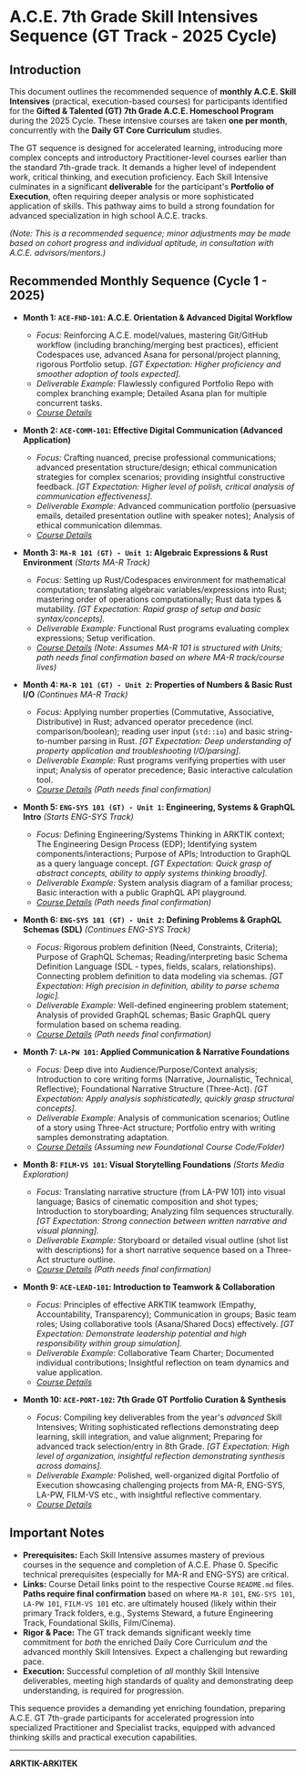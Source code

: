 # A.C.E. 7th Grade Skill Intensives Sequence (GT Track - 2025 Cycle)

## Introduction

This document outlines the recommended sequence of **monthly A.C.E. Skill Intensives** (practical, execution-based courses) for participants identified for the **Gifted & Talented (GT) 7th Grade A.C.E. Homeschool Program** during the 2025 Cycle. These intensive courses are taken **one per month**, concurrently with the **Daily GT Core Curriculum** studies.

The GT sequence is designed for accelerated learning, introducing more complex concepts and introductory Practitioner-level courses earlier than the standard 7th-grade track. It demands a higher level of independent work, critical thinking, and execution proficiency. Each Skill Intensive culminates in a significant **deliverable** for the participant's **Portfolio of Execution**, often requiring deeper analysis or more sophisticated application of skills. This pathway aims to build a strong foundation for advanced specialization in high school A.C.E. tracks.

*(Note: This is a recommended sequence; minor adjustments may be made based on cohort progress and individual aptitude, in consultation with A.C.E. advisors/mentors.)*

## Recommended Monthly Sequence (Cycle 1 - 2025)

*   **Month 1: `ACE-FND-101`: A.C.E. Orientation & Advanced Digital Workflow**
    *   *Focus:* Reinforcing A.C.E. model/values, mastering Git/GitHub workflow (including branching/merging best practices), efficient Codespaces use, advanced Asana for personal/project planning, rigorous Portfolio setup. *[GT Expectation: Higher proficiency and smoother adoption of tools expected].*
    *   *Deliverable Example:* Flawlessly configured Portfolio Repo with complex branching example; Detailed Asana plan for multiple concurrent tasks.
    *   *[Course Details](../../../Track/Foundational_Skills/ACE-FND-101_ACE_Workflow/README.md)*

*   **Month 2: `ACE-COMM-101`: Effective Digital Communication (Advanced Application)**
    *   *Focus:* Crafting nuanced, precise professional communications; advanced presentation structure/design; ethical communication strategies for complex scenarios; providing insightful constructive feedback. *[GT Expectation: Higher level of polish, critical analysis of communication effectiveness].*
    *   *Deliverable Example:* Advanced communication portfolio (persuasive emails, detailed presentation outline with speaker notes); Analysis of ethical communication dilemmas.
    *   *[Course Details](../../../Track/Foundational_Skills/ACE-COMM-101_Digital_Comms/README.md)*

*   **Month 3: `MA-R 101 (GT) - Unit 1`: Algebraic Expressions & Rust Environment** *(Starts MA-R Track)*
    *   *Focus:* Setting up Rust/Codespaces environment for mathematical computation; translating algebraic variables/expressions into Rust; mastering order of operations computationally; Rust data types & mutability. *[GT Expectation: Rapid grasp of setup and basic syntax/concepts].*
    *   *Deliverable Example:* Functional Rust programs evaluating complex expressions; Setup verification.
    *   *[Course Details](../../../Track/Systems_Steward_Rust(?)/MA-R_101_GT/Unit_01/README.md)* *(Note: Assumes MA-R 101 is structured with Units; path needs final confirmation based on where MA-R track/course lives)*

*   **Month 4: `MA-R 101 (GT) - Unit 2`: Properties of Numbers & Basic Rust I/O** *(Continues MA-R Track)*
    *   *Focus:* Applying number properties (Commutative, Associative, Distributive) in Rust; advanced operator precedence (incl. comparison/boolean); reading user input (`std::io`) and basic string-to-number parsing in Rust. *[GT Expectation: Deep understanding of property application and troubleshooting I/O/parsing].*
    *   *Deliverable Example:* Rust programs verifying properties with user input; Analysis of operator precedence; Basic interactive calculation tool.
    *   *[Course Details](../../../Track/Systems_Steward_Rust(?)/MA-R_101_GT/Unit_02/README.md)* *(Path needs final confirmation)*

*   **Month 5: `ENG-SYS 101 (GT) - Unit 1`: Engineering, Systems & GraphQL Intro** *(Starts ENG-SYS Track)*
    *   *Focus:* Defining Engineering/Systems Thinking in ARKTIK context; The Engineering Design Process (EDP); Identifying system components/interactions; Purpose of APIs; Introduction to GraphQL as a query language concept. *[GT Expectation: Quick grasp of abstract concepts, ability to apply systems thinking broadly].*
    *   *Deliverable Example:* System analysis diagram of a familiar process; Basic interaction with a public GraphQL API playground.
    *   *[Course Details](../../../Track/Design_and_Development(?)/ENG-SYS_101_GT/Unit_01/README.md)* *(Path needs final confirmation)*

*   **Month 6: `ENG-SYS 101 (GT) - Unit 2`: Defining Problems & GraphQL Schemas (SDL)** *(Continues ENG-SYS Track)*
    *   *Focus:* Rigorous problem definition (Need, Constraints, Criteria); Purpose of GraphQL Schemas; Reading/interpreting basic Schema Definition Language (SDL - types, fields, scalars, relationships). Connecting problem definition to data modeling via schemas. *[GT Expectation: High precision in definition, ability to parse schema logic].*
    *   *Deliverable Example:* Well-defined engineering problem statement; Analysis of provided GraphQL schemas; Basic GraphQL query formulation based on schema reading.
    *   *[Course Details](../../../Track/Design_and_Development(?)/ENG-SYS_101_GT/Unit_02/README.md)* *(Path needs final confirmation)*

*   **Month 7: `LA-PW 101`: Applied Communication & Narrative Foundations**
    *   *Focus:* Deep dive into Audience/Purpose/Context analysis; Introduction to core writing forms (Narrative, Journalistic, Technical, Reflective); Foundational Narrative Structure (Three-Act). *[GT Expectation: Apply analysis sophisticatedly, quickly grasp structural concepts].*
    *   *Deliverable Example:* Analysis of communication scenarios; Outline of a story using Three-Act structure; Portfolio entry with writing samples demonstrating adaptation.
    *   *[Course Details](../../../Track/Foundational_Skills/ACE-LAPW-101_Applied_Comms/README.md)* *(Assuming new Foundational Course Code/Folder)*

*   **Month 8: `FILM-VS 101`: Visual Storytelling Foundations** *(Starts Media Exploration)*
    *   *Focus:* Translating narrative structure (from LA-PW 101) into visual language; Basics of cinematic composition and shot types; Introduction to storyboarding; Analyzing film sequences structurally. *[GT Expectation: Strong connection between written narrative and visual planning].*
    *   *Deliverable Example:* Storyboard or detailed visual outline (shot list with descriptions) for a short narrative sequence based on a Three-Act structure outline.
    *   *[Course Details](../../../Track/Film_and_Cinematography(?)/ACE-FILM-VS-101_Visual_Story/README.md)* *(Path needs final confirmation)*

*   **Month 9: `ACE-LEAD-101`: Introduction to Teamwork & Collaboration**
    *   *Focus:* Principles of effective ARKTIK teamwork (Empathy, Accountability, Transparency); Communication in groups; Basic team roles; Using collaborative tools (Asana/Shared Docs) effectively. *[GT Expectation: Demonstrate leadership potential and high responsibility within group simulation].*
    *   *Deliverable Example:* Collaborative Team Charter; Documented individual contributions; Insightful reflection on team dynamics and value application.
    *   *[Course Details](../../../Track/Foundational_Skills/ACE-LEAD-101_Teamwork_Collab/README.md)*

*   **Month 10: `ACE-PORT-102`: 7th Grade GT Portfolio Curation & Synthesis**
    *   *Focus:* Compiling key deliverables from the year's *advanced* Skill Intensives; Writing sophisticated reflections demonstrating deep learning, skill integration, and value alignment; Preparing for advanced track selection/entry in 8th Grade. *[GT Expectation: High level of organization, insightful reflection demonstrating synthesis across domains].*
    *   *Deliverable Example:* Polished, well-organized digital Portfolio of Execution showcasing challenging projects from MA-R, ENG-SYS, LA-PW, FILM-VS etc., with insightful reflective commentary.
    *   *[Course Details](../../../Track/Foundational_Skills/ACE-PORT-102_Portfolio_Curation/README.md)*

## Important Notes

*   **Prerequisites:** Each Skill Intensive assumes mastery of previous courses in the sequence and completion of A.C.E. Phase 0. Specific technical prerequisites (especially for MA-R and ENG-SYS) are critical.
*   **Links:** Course Detail links point to the respective Course `README.md` files. **Paths require final confirmation** based on where `MA-R 101`, `ENG-SYS 101`, `LA-PW 101`, `FILM-VS 101` etc. are ultimately housed (likely within their primary Track folders, e.g., Systems Steward, a future Engineering Track, Foundational Skills, Film/Cinema).
*   **Rigor & Pace:** The GT track demands significant weekly time commitment for *both* the enriched Daily Core Curriculum *and* the advanced monthly Skill Intensives. Expect a challenging but rewarding pace.
*   **Execution:** Successful completion of *all* monthly Skill Intensive deliverables, meeting high standards of quality and demonstrating deep understanding, is required for progression.

This sequence provides a demanding yet enriching foundation, preparing A.C.E. GT 7th-grade participants for accelerated progression into specialized Practitioner and Specialist tracks, equipped with advanced thinking skills and practical execution capabilities.

---
**ARKTIK-ARKITEK**
